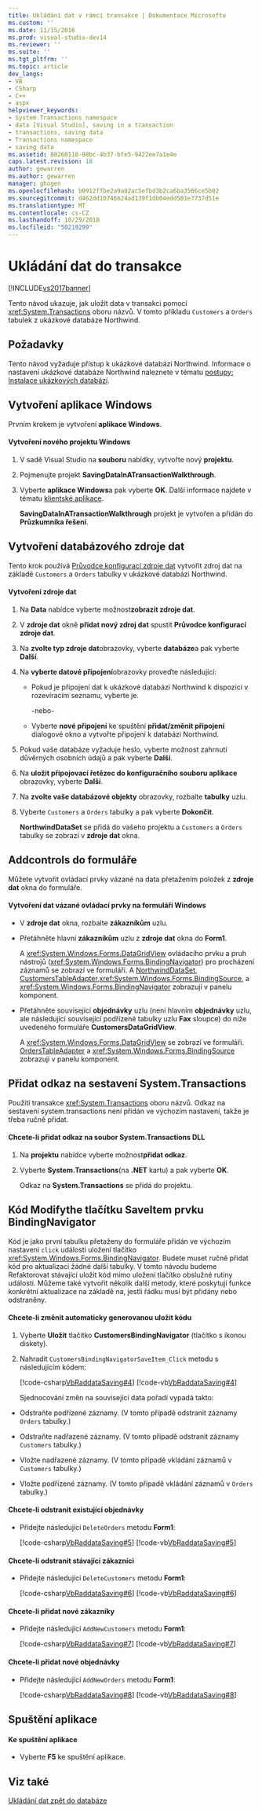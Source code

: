 ```yaml
---
title: Ukládání dat v rámci transakce | Dokumentace Microsoftu
ms.custom: ''
ms.date: 11/15/2016
ms.prod: visual-studio-dev14
ms.reviewer: ''
ms.suite: ''
ms.tgt_pltfrm: ''
ms.topic: article
dev_langs:
- VB
- CSharp
- C++
- aspx
helpviewer_keywords:
- System.Transactions namespace
- data [Visual Studio], saving in a transaction
- transactions, saving data
- Transactions namespace
- saving data
ms.assetid: 80260118-08bc-4b37-bfe5-9422ee7a1e4e
caps.latest.revision: 18
author: gewarren
ms.author: gewarren
manager: ghogen
ms.openlocfilehash: b0912ffbe2a9a82ac5efbd3b2ca6ba3566ce5b02
ms.sourcegitcommit: d462dd10746624ad139f1db04edd501e7737d51e
ms.translationtype: MT
ms.contentlocale: cs-CZ
ms.lasthandoff: 10/29/2018
ms.locfileid: "50219299"
---
```

# <a name="save-data-in-a-transaction"></a>Ukládání dat do transakce
[!INCLUDE[vs2017banner](../includes/vs2017banner.md)]

  
Tento návod ukazuje, jak uložit data v transakci pomocí <xref:System.Transactions> oboru názvů. V tomto příkladu `Customers` a `Orders` tabulek z ukázkové databáze Northwind.  
  
## <a name="prerequisites"></a>Požadavky  
 Tento návod vyžaduje přístup k ukázkové databázi Northwind. Informace o nastavení ukázkové databáze Northwind naleznete v tématu [postupy: Instalace ukázkových databází](../data-tools/how-to-install-sample-databases.md).  
  
## <a name="create-a-windows-application"></a>Vytvoření aplikace Windows  
 Prvním krokem je vytvoření **aplikace Windows**.  
  
#### <a name="to-create-the-new-windows-project"></a>Vytvoření nového projektu Windows  
  
1.  V sadě Visual Studio na **souboru** nabídky, vytvořte nový **projektu**.  
  
2.  Pojmenujte projekt **SavingDataInATransactionWalkthrough**.  
  
3.  Vyberte **aplikace Windows**a pak vyberte **OK**. Další informace najdete v tématu [klientské aplikace](http://msdn.microsoft.com/library/2dfb50b7-5af2-4e12-9bbb-c5ade0e39a68).  
  
     **SavingDataInATransactionWalkthrough** projekt je vytvořen a přidán do **Průzkumníka řešení**.  
  
## <a name="create-a-database-data-source"></a>Vytvoření databázového zdroje dat  
 Tento krok používá [Průvodce konfigurací zdroje dat](http://msdn.microsoft.com/library/c4df7de5-5da0-4064-940c-761dd6d9e28f) vytvořit zdroj dat na základě `Customers` a `Orders` tabulky v ukázkové databázi Northwind.  
  
#### <a name="to-create-the-data-source"></a>Vytvoření zdroje dat  
  
1.  Na **Data** nabídce vyberte možnost**zobrazit zdroje dat**.  
  
2.  V **zdroje dat** okně **přidat nový zdroj dat** spustit **Průvodce konfigurací zdroje dat**.  
  
3.  Na **zvolte typ zdroje dat**obrazovky, vyberte **databáze**a pak vyberte **Další**.  
  
4.  Na **vyberte datové připojení**obrazovky proveďte následující:  
  
    -   Pokud je připojení dat k ukázkové databázi Northwind k dispozici v rozevíracím seznamu, vyberte je.  
  
         -nebo-  
  
    -   Vyberte **nové připojení** ke spuštění **přidat/změnit připojení** dialogové okno a vytvořte připojení k databázi Northwind.  
  
5.  Pokud vaše databáze vyžaduje heslo, vyberte možnost zahrnutí důvěrných osobních údajů a pak vyberte **Další**.  
  
6.  Na **uložit připojovací řetězec do konfiguračního souboru aplikace** obrazovky, vyberte **Další**.  
  
7.  Na **zvolte vaše databázové objekty** obrazovky, rozbalte **tabulky** uzlu.  
  
8.  Vyberte `Customers` a `Orders` tabulky a pak vyberte **Dokončit**.  
  
     **NorthwindDataSet** se přidá do vašeho projektu a `Customers` a `Orders` tabulky se zobrazí v **zdroje dat** okna.  
  
## <a name="addcontrols-to-the-form"></a>Addcontrols do formuláře  
 Můžete vytvořit ovládací prvky vázané na data přetažením položek z **zdroje dat** okna do formuláře.  
  
#### <a name="to-create-data-bound-controls-on-the-windows-form"></a>Vytvoření dat vázané ovládací prvky na formuláři Windows  
  
-   V **zdroje dat** okna, rozbalte **zákazníkům** uzlu.  
  
-   Přetáhněte hlavní **zákazníkům** uzlu z **zdroje dat** okna do **Form1**.  
  
     A <xref:System.Windows.Forms.DataGridView> ovládacího prvku a pruh nástrojů (<xref:System.Windows.Forms.BindingNavigator>) pro procházení záznamů se zobrazí ve formuláři. A [NorthwindDataSet](../data-tools/dataset-tools-in-visual-studio.md), [CustomersTableAdapter](../data-tools/tableadapter-overview.md),<xref:System.Windows.Forms.BindingSource>, a <xref:System.Windows.Forms.BindingNavigator> zobrazují v panelu komponent.  
  
-   Přetáhněte související **objednávky** uzlu (není hlavním **objednávky** uzlu, ale následující související podřízené tabulky uzlu **Fax** sloupce) do níže uvedeného formuláře  **CustomersDataGridView**.  
  
     A <xref:System.Windows.Forms.DataGridView> se zobrazí ve formuláři. [OrdersTableAdapter](../data-tools/tableadapter-overview.md) a <xref:System.Windows.Forms.BindingSource> zobrazují v panelu komponent.  
  
## <a name="add-a-reference-to-the-systemtransactions-assembly"></a>Přidat odkaz na sestavení System.Transactions  
 Použití transakce <xref:System.Transactions> oboru názvů. Odkaz na sestavení system.transactions není přidán ve výchozím nastavení, takže je třeba ručně přidat.  
  
#### <a name="to-add-a-reference-to-the-systemtransactions-dll-file"></a>Chcete-li přidat odkaz na soubor System.Transactions DLL  
  
1.  Na **projektu** nabídce vyberte možnost**přidat odkaz**.  
  
2.  Vyberte **System.Transactions**(na **.NET** kartu) a pak vyberte **OK**.  
  
     Odkaz na **System.Transactions** se přidá do projektu.  
  
## <a name="modifythe-code-in-the-bindingnavigators-saveitem-button"></a>Kód Modifythe tlačítku SaveItem prvku BindingNavigator  
 Kód je jako první tabulku přetaženy do formuláře přidán ve výchozím nastavení `click` události uložení tlačítko <xref:System.Windows.Forms.BindingNavigator>. Budete muset ručně přidat kód pro aktualizaci žádné další tabulky. V tomto návodu budeme Refaktorovat stávající uložit kód mimo uložení tlačítko obslužné rutiny události. Můžeme také vytvořit několik další metody, které poskytují funkce konkrétní aktualizace na základě na, jestli řádku musí být přidány nebo odstraněny.  
  
#### <a name="to-modify-the-auto-generated-save-code"></a>Chcete-li změnit automaticky generovanou uložit kódu  
  
1. Vyberte **Uložit** tlačítko **CustomersBindingNavigator** (tlačítko s ikonou diskety).  
  
2. Nahradit `CustomersBindingNavigatorSaveItem_Click` metodu s následujícím kódem:  
  
    [!code-csharp[VbRaddataSaving#4](../snippets/csharp/VS_Snippets_VBCSharp/VbRaddataSaving/CS/Form2.cs#4)]
    [!code-vb[VbRaddataSaving#4](../snippets/visualbasic/VS_Snippets_VBCSharp/VbRaddataSaving/VB/Form2.vb#4)]  
  
   Sjednocování změn na související data pořadí vypadá takto:  
  
-   Odstraňte podřízené záznamy. (V tomto případě odstranit záznamy `Orders` tabulky.)  
  
-   Odstraňte nadřazené záznamy. (V tomto případě odstranit záznamy `Customers` tabulky.)  
  
-   Vložte nadřazené záznamy. (V tomto případě vkládání záznamů v `Customers` tabulky.)  
  
-   Vložte podřízené záznamy. (V tomto případě vkládání záznamů v `Orders` tabulky.)  
  
#### <a name="to-delete-existing-orders"></a>Chcete-li odstranit existující objednávky  
  
-   Přidejte následující `DeleteOrders` metodu **Form1**:  
  
     [!code-csharp[VbRaddataSaving#5](../snippets/csharp/VS_Snippets_VBCSharp/VbRaddataSaving/CS/Form2.cs#5)]
     [!code-vb[VbRaddataSaving#5](../snippets/visualbasic/VS_Snippets_VBCSharp/VbRaddataSaving/VB/Form2.vb#5)]  
  
#### <a name="to-delete-existing-customers"></a>Chcete-li odstranit stávající zákazníci  
  
-   Přidejte následující `DeleteCustomers` metodu **Form1**:  
  
     [!code-csharp[VbRaddataSaving#6](../snippets/csharp/VS_Snippets_VBCSharp/VbRaddataSaving/CS/Form2.cs#6)]
     [!code-vb[VbRaddataSaving#6](../snippets/visualbasic/VS_Snippets_VBCSharp/VbRaddataSaving/VB/Form2.vb#6)]  
  
#### <a name="to-add-new-customers"></a>Chcete-li přidat nové zákazníky  
  
-   Přidejte následující `AddNewCustomers` metodu **Form1**:  
  
     [!code-csharp[VbRaddataSaving#7](../snippets/csharp/VS_Snippets_VBCSharp/VbRaddataSaving/CS/Form2.cs#7)]
     [!code-vb[VbRaddataSaving#7](../snippets/visualbasic/VS_Snippets_VBCSharp/VbRaddataSaving/VB/Form2.vb#7)]  
  
#### <a name="to-add-new-orders"></a>Chcete-li přidat nové objednávky  
  
-   Přidejte následující `AddNewOrders` metodu **Form1**:  
  
     [!code-csharp[VbRaddataSaving#8](../snippets/csharp/VS_Snippets_VBCSharp/VbRaddataSaving/CS/Form2.cs#8)]
     [!code-vb[VbRaddataSaving#8](../snippets/visualbasic/VS_Snippets_VBCSharp/VbRaddataSaving/VB/Form2.vb#8)]  
  
## <a name="run-the-application"></a>Spuštění aplikace  
  
#### <a name="to-run-the-application"></a>Ke spuštění aplikace  
  
-   Vyberte **F5** ke spuštění aplikace.  
  
## <a name="see-also"></a>Viz také  
 [Ukládání dat zpět do databáze](../data-tools/save-data-back-to-the-database.md)


